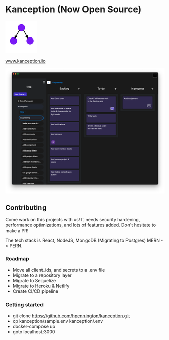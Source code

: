 # Kanception (Now Open Source)
![Logo](https://github.com/hpennington/kanception/blob/master/marketing/src/images/logo.png)

www.kanception.io

![Logo](https://github.com/hpennington/kanception/blob/master/marketing/src/images/kanception.png)

## Contributing

Come work on this projects with us! It needs security hardening, performance optimizations, and lots of features added. Don't hesitate to make a PR!

The tech stack is React, NodeJS, MongoDB (Migrating to Postgres) MERN -> PERN.

### Roadmap

  - Move all client_ids, and secrets to a .env file
  - Migrate to a repository layer
  - Migrate to Sequelize
  - Migrate to Heroku & Netlify
  - Create CI/CD pipeline

### Getting started

 - git clone https://github.com/hpennington/kanception.git
 - cp kanception/sample.env kanception/.env
 - docker-compose up
 - goto localhost:3000

